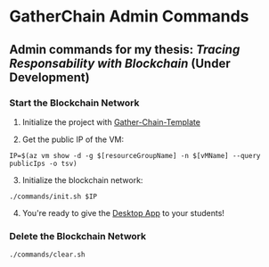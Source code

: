 # GatherChain Admin Commands

## Admin commands for my thesis: _Tracing Responsability with Blockchain_ (Under Development)

### Start the Blockchain Network

1. Initialize the project with [Gather-Chain-Template](https://github.com/Jalmeida1994/Gather-Chain-Template)

2. Get the public IP of the VM:
```
IP=$(az vm show -d -g $[resourceGroupName] -n $[vMName] --query publicIps -o tsv)
```

3. Initialize the blockchain network:
```
./commands/init.sh $IP
```

4. You're ready to give the [Desktop App](https://github.com/Jalmeida1994/GatherChain-DesktopClient) to your students!

### Delete the Blockchain Network
```
./commands/clear.sh
```